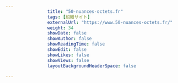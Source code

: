 ---
                title: "50-nuances-octets.fr"
                tags: [組織サイト]
                externalUrl: "https://www.50-nuances-octets.fr/"
                weight: 34
                showDate: false
                showAuthor: false
                showReadingTime: false
                showEdit: false
                showLikes: false
                showViews: false
                layoutBackgroundHeaderSpace: false
                ---

